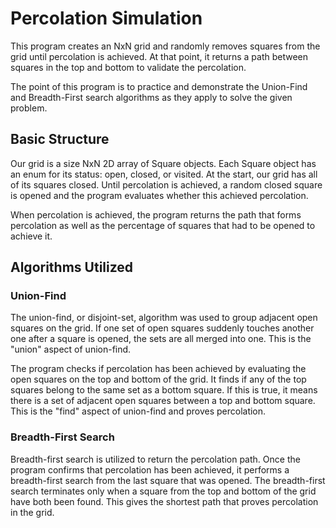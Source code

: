 # Percolation Simulation
This program creates an NxN grid and randomly removes squares from the grid until percolation is achieved. At that point,
it returns a path between squares in the top and bottom to validate the percolation.

The point of this program is to practice and demonstrate the Union-Find and Breadth-First search algorithms as they apply to
solve the given problem.
## Basic Structure
Our grid is a size NxN 2D array of Square objects. Each Square object has an enum for its status: open, closed, or visited.
At the start, our grid has all of its squares closed. Until percolation is achieved, a random closed square is opened and
the program evaluates whether this achieved percolation.

When percolation is achieved, the program returns the path that forms percolation as well as the percentage of squares that
had to be opened to achieve it.
## Algorithms Utilized
### Union-Find
The union-find, or disjoint-set, algorithm was used to group adjacent open squares on the grid. If one set of open squares
suddenly touches another one after a square is opened, the sets are all merged into one. This is the "union" aspect of 
union-find.

The program checks if percolation has been achieved by evaluating the open squares on the top and bottom of the grid. It
finds if any of the top squares belong to the same set as a bottom square. If this is true, it means there is a set of
adjacent open squares between a top and bottom square. This is the "find" aspect of union-find and proves percolation.
### Breadth-First Search
Breadth-first search is utilized to return the percolation path. Once the program confirms that percolation has been achieved,
it performs a breadth-first search from the last square that was opened. The breadth-first search terminates only when a square
from the top and bottom of the grid have both been found. This gives the shortest path that proves percolation in the grid.
